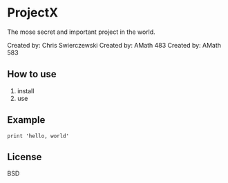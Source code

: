 # ProjectX

The mose secret and important project in the world.

Created by: Chris Swierczewski
Created by: AMath 483
Created by: AMath 583

## How to use

1. install
2. use

## Example

```
print 'hello, world'
```

## License

BSD